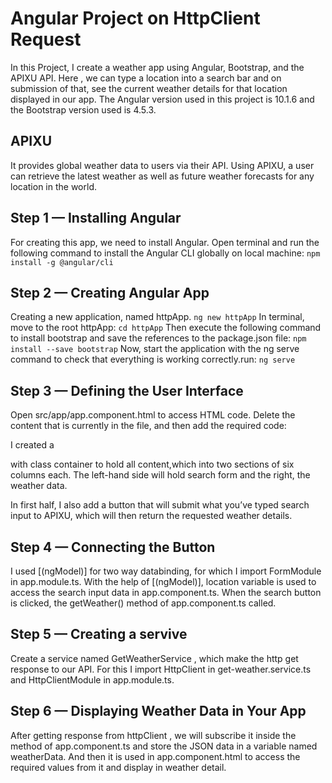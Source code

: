 # Angular Project on HttpClient Request

In this Project, I create a weather app using Angular, Bootstrap, and the APIXU API. Here , we can type a location into a search bar and on submission of that, see the current weather details for that location displayed in our app. The Angular version used in this project is 10.1.6 and the Bootstrap version used is 4.5.3.


## APIXU

It provides global weather data to users via their API. Using APIXU, a user can retrieve the latest weather as well as future weather forecasts for any location in the world.


## Step 1 — Installing Angular

For creating this app, we need to install Angular. Open terminal and run the following command to install the Angular CLI globally on local machine:
`npm install -g @angular/cli`


## Step 2 — Creating Angular App

Creating a new application, named httpApp.
`ng new httpApp`
In terminal, move to the root httpApp:
`cd httpApp`
Then execute the following command to install bootstrap and save the references to the package.json file:
`npm install --save bootstrap`
Now, start the application with the ng serve command to check that everything is working correctly.run:
`ng serve`


## Step 3 — Defining the User Interface

Open src/app/app.component.html to access HTML code. Delete the content that is currently in the file, and then add the required code:

I created a <div> with class container to hold all content,which into two sections of six columns each. The left-hand side will hold search form and the right, the weather data.

In first half, I also add a button that will submit what you’ve typed search input to APIXU, which will then return the requested weather details.


## Step 4 — Connecting the Button

I used [(ngModel)] for two way databinding, for which I import FormModule in app.module.ts. With the help of       [(ngModel)], location variable is used to access the search input data in app.component.ts. When the search button is clicked, the getWeather() method of app.component.ts called.


## Step 5 — Creating a servive

Create a service named GetWeatherService , which make the http get response to our API. For this I import HttpClient in get-weather.service.ts and HttpClientModule in app.module.ts.


## Step 6 — Displaying Weather Data in Your App

After getting response from httpClient , we will subscribe it inside the method of app.component.ts and store the JSON data in a variable named weatherData. And then it is used in app.component.html to access the required values from it and display in weather detail.
